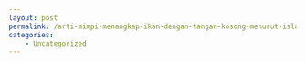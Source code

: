 ```yaml
---
layout: post
permalink: /arti-mimpi-menangkap-ikan-dengan-tangan-kosong-menurut-islam/
categories:
    - Uncategorized
---
```


